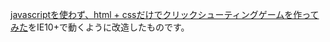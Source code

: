 [javascriptを使わず、html + cssだけでクリックシューティングゲームを作ってみた](http://d.hatena.ne.jp/ndruger/20110428/1304021590)をIE10+で動くように改造したものです。
